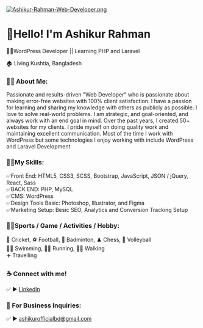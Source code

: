 [![Ashikur-Rahman-Web-Developer.png](https://i.postimg.cc/T199sykj/Ashikur-Rahman-Web-Developer.png)](https://postimg.cc/QKF19MZV)
# 👋Hello! I'm Ashikur Rahman
<p>👨‍💻WordPress Developer || Learning PHP and Laravel </p> <p>🏠 Living Kushtia, Bangladesh </p>

### 👨‍🏫 About Me:
<p>Passionate and results-driven "Web Developer" who is passionate about making error-free websites with 100% client satisfaction. I have a passion for learning and sharing my knowledge with others as publicly as possible. I love to solve real-world problems. I am strategic, and goal-oriented, and always work with an end goal in mind. Over the past years, I created 50+ websites for my clients. I pride myself on doing quality work and maintaining excellent communication. Most of the time I work with WordPress but some technologies I enjoy working with include WordPress and Laravel Development</p>

### 👨‍💻My Skills:
✅Front End: HTML5, CSS3, SCSS, Bootstrap, JavaScript, JSON / jQuery, React, Sass <br>
✅BACK END: PHP, MySQL <br>
✅CMS: WordPress <br>
✅Design Tools Basic: Photoshop, Illustrator, and Figma <br>
✅Marketing Setup: Besic SEO, Analytics and Conversion Tracking Setup <br>

### 🙍‍♂️Sports / Game / Activities / Hobby:
🏏 Cricket, ⚽ Football, 🏸 Badminton, ♟️ Chess, 🏐 Volleyball  <br>
🏊‍♂️ Swimming, 🏃‍♂️ Running, 🚶‍♂️ Walking  <br>
✈️ Travelling <br>

### ☕ Connect with me!
✅ ► <a href="https://www.linkedin.com/in/ashikurofficial/">LinkedIn</a>

### 📧 For Business Inquiries:
✅ ► ashikurofficialbd@gmail.com   





